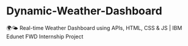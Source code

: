 # Dynamic-Weather-Dashboard
🌍🌤️ Real-time Weather Dashboard using APIs, HTML, CSS &amp; JS | IBM Edunet FWD Internship Project
